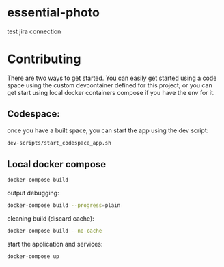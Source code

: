 # essential-photo

test jira connection

# Contributing

There are two ways to get started. You can easily get started using a code space using the custom devcontainer defined for this project, or you can get start using local docker containers compose if you have the env for it.

## Codespace:

once you have a built space, you can start the app using the dev script:
```bash
dev-scripts/start_codespace_app.sh 
```

## Local docker compose

```bash
docker-compose build
```

output debugging:

```bash
docker-compose build --progress=plain
```

cleaning build (discard cache):

```bash
docker-compose build --no-cache
```

start the application and services:

```bash
docker-compose up
```
